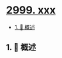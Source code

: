 # [2999. xxx](https://github.com/Tdahuyou/TNotes.leetcode/tree/main/notes/2999.%20xxx)

<!-- region:toc -->

- [1. 📝 概述](#1--概述)

<!-- endregion:toc -->

## 1. 📝 概述
